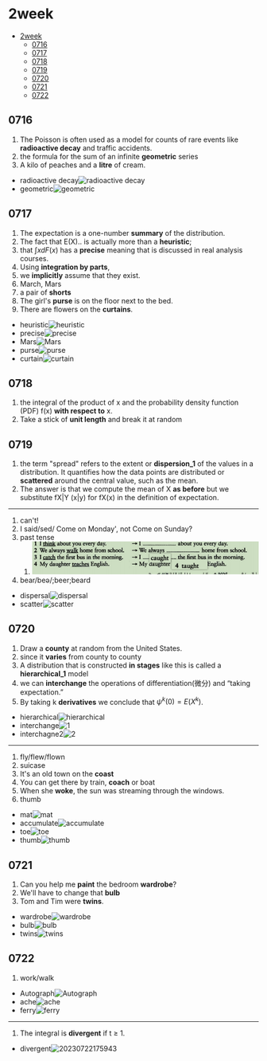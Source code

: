 # 2week

- [2week](#2week)
  - [0716](#0716)
  - [0717](#0717)
  - [0718](#0718)
  - [0719](#0719)
  - [0720](#0720)
  - [0721](#0721)
  - [0722](#0722)

## 0716

1. The Poisson is often used as a model for counts of rare events like **radioactive decay** and traffic accidents.
2. the formula for the sum of an infinite **geometric** series
3. A kilo of peaches and a **litre** of cream.

- radioactive decay![radioactive decay](https://cdn1.byjus.com/wp-content/uploads/2020/09/Radioactive-Decay-1.png)
- geometric![geometric](https://helpingwithmath.com/wp-content/uploads/2021/11/image-101.png)

## 0717

1. The expectation is a one-number **summary** of the distribution.
2. The fact that E(X).. is actually more than a **heuristic**;
3. that $∫xdF(x)$ has a **precise** meaning that is discussed in real analysis courses.
4. Using **integration by parts**,
5. we **implicitly** assume that they exist.
6. March, Mars
7. a pair of **shorts**
8. The girl's **purse** is on the floor next to the bed.
9. There are flowers on the **curtains**.

- heuristic![heuristic](https://www.verywellmind.com/thmb/QyjcoAoaB-mfO3kLxORPjDBmIfY=/1500x0/filters:no_upscale():max_bytes(150000):strip_icc()/availability-heuristic-2794824_color1-5b76d4b046e0fb00509bbb7a.png)
- precise![precise](https://sciencenotes.org/wp-content/uploads/2021/08/Accuracy-and-Precision.png)
- Mars![Mars](https://bkimg.cdn.bcebos.com/pic/a6efce1b9d16fdfaa6a970bab78f8c5495ee7b98?x-bce-process=image/resize,m_lfit,w_536,limit_1/format,f_auto)
- purse![purse](https://i.ebayimg.com/images/g/d28AAOSwMWVgm-dd/s-l1200.jpg)
- curtain![curtain](https://acecurtains.com.sg/wp-content/uploads/2019/01/gold-colour-bto-curtain.jpg)

## 0718

1. the integral of the product of x and the probability density function (PDF) f(x) **with respect to** x.
2. Take a stick of **unit length** and break it at random

## 0719

1. the term "spread" refers to the extent or **dispersion_1** of the values in a distribution. It quantifies how the data points are distributed or **scattered** around the central value, such as the mean.
2. The answer is that we compute the mean of X **as before** but we substitute fX|Y (x|y) for fX(x) in the definition of expectation.

---

1. can't!
2. I said/sed/ Come on Monday', not Come on Sunday?
3. past tense
   1. ![20230719212956](https://raw.githubusercontent.com/Logible/Image/main/note_image/20230719212956.png)
4. bear/beə/;beer;beard

- dispersal![dispersal](https://cdn.britannica.com/86/158086-131-4A55A23A/Dandelion-seeds-wind-Seed-dispersion.jpg)
- scatter![scatter](https://www.cultofpedagogy.com/wp-content/uploads/2020/09/Scattered.png)

## 0720

1. Draw a **county** at random from the United States.
2. since it **varies** from county to county
3. A distribution that is constructed **in stages** like this is called a **hierarchical_1** model
4. we can **interchange** the operations of differentiation(微分) and “taking expectation.”
5. By taking k **derivatives** we conclude that $ψ^{k}(0) = E(X^k)$.

- hierarchical![hierarchical](https://financiopedia.com/wp-content/uploads/2022/03/2.-Organizational-chart-1.png)
- interchange![1](https://www.investopedia.com/thmb/EeGWxqxYLVFY13UXv5Q2f8HVNkw=/1500x0/filters:no_upscale():max_bytes(150000):strip_icc()/Interchange_Final_4194504-0942f6a931cc46a2a266103185dbdbd1.png)
- interchagne2![2](https://i.ytimg.com/vi/pxzjpNn7mAw/maxresdefault.jpg)

---

1. fly/flew/flown
2. suicase
3. It's an old town on the **coast**
4. You can get there by train, **coach** or boat
5. When she **woke**, the sun was streaming through the windows.
6. thumb

- mat![mat](https://cdn.shopify.com/s/files/1/0866/0808/products/plush-choice-mat_3_4000x@3x.progressive.jpg?v=1659686888)
- accumulate![accumulate](https://www.streetwisereports.com/images/goldcoinsupwardgraph630.jpg)
- toe![toe](https://www.collegefashion.net/wp-content/uploads/2023/03/51zj22vEthL._SX679_-500x500.jpg)
- thumb![thumb](https://t3.ftcdn.net/jpg/03/35/61/54/360_F_335615413_hzaFRCHkUE7MWNn5tz7mgIlW2B0FGIan.jpg)

## 0721

1. Can you help me **paint** the bedroom **wardrobe**?
2. We'll have to change that **bulb**
3. Tom and Tim were **twins**.

- wardrobe![wardrobe](https://m.media-amazon.com/images/I/61ZURR13z8L._AC_UF894,1000_QL80_.jpg)
- bulb![bulb](https://static.vecteezy.com/system/resources/previews/000/554/759/original/lightbulb-vector-icon.jpg)
- twins![twins](https://blog.lexmed.com/images/librariesprovider80/blog-post-featured-images/shutterstock_233533900.jpg?sfvrsn=87fd930b_0)

## 0722

1. work/walk

- Autograph![Autograph](https://tenonedesign.com/images/autograph.png)
- ache![ache](https://previews.123rf.com/images/pikepicture/pikepicture1710/pikepicture171000381/88670211-toothache-concept-vector-unhappy-man-with-ache-pain-in-the-human-body-flat-cartoon-illustration.jpg)
- ferry![ferry](https://images.ctfassets.net/zmjc9gr9hbbf/1idEun3jdPSdi3Yz0zg7ET/1560b22108d3e6fb49cea184934482f8/Pont-Aven_V3C9409_newLogo_0.jpg?w=1024&h=536&fit=fill)

---

1. The integral is **divergent** if t ≥ 1.

- divergent![20230722175943](https://www.sfu.ca/math-coursenotes/Math%20158%20Course%20Notes/images/improper-integral-example-1.svg)
